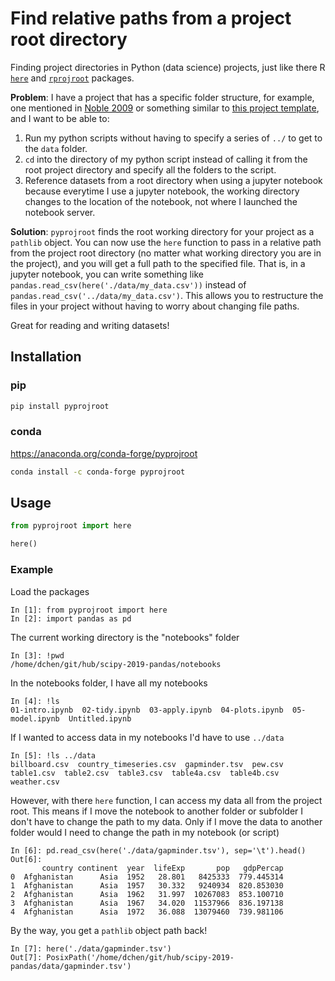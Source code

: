 # Find relative paths from a project root directory

Finding project directories in Python (data science) projects, just like there R [`here`][here] and [`rprojroot`][rprojroot] packages.

**Problem**: I have a project that has a specific folder structure,
for example, one mentioned in [Noble 2009][noble2009] or something similar to [this project template][project-template],
and I want to be able to:

1. Run my python scripts without having to specify a series of `../` to get to the `data` folder.
2. `cd` into the directory of my python script instead of calling it from the root project directory and specify all the folders to the script.
3. Reference datasets from a root directory when using a jupyter notebook because everytime I use a jupyter notebook,
  the working directory changes to the location of the notebook, not where I launched the notebook server.

**Solution**: `pyprojroot` finds the root working directory for your project as a `pathlib` object.
You can now use the `here` function to pass in a relative path from the project root directory
(no matter what working directory you are in the project),
and you will get a full path to the specified file.
That is, in a jupyter notebook,
you can write something like `pandas.read_csv(here('./data/my_data.csv'))`
instead of `pandas.read_csv('../data/my_data.csv')`.
This allows you to restructure the files in your project without having to worry about changing file paths.

Great for reading and writing datasets!

## Installation

### pip
```bash
pip install pyprojroot
```

### conda
https://anaconda.org/conda-forge/pyprojroot

```bash
conda install -c conda-forge pyprojroot 
```

## Usage

```python
from pyprojroot import here

here()
```

### Example

Load the packages
```
In [1]: from pyprojroot import here
In [2]: import pandas as pd
```

The current working directory is the "notebooks" folder
```
In [3]: !pwd
/home/dchen/git/hub/scipy-2019-pandas/notebooks
```

In the notebooks folder, I have all my notebooks
```
In [4]: !ls
01-intro.ipynb  02-tidy.ipynb  03-apply.ipynb  04-plots.ipynb  05-model.ipynb  Untitled.ipynb
```

If I wanted to access data in my notebooks I'd have to use `../data`
```
In [5]: !ls ../data
billboard.csv  country_timeseries.csv  gapminder.tsv  pew.csv  table1.csv  table2.csv  table3.csv  table4a.csv  table4b.csv  weather.csv
```

However, with there `here` function, I can access my data all from the project root.
This means if I move the notebook to another folder or subfolder I don't have to change the path to my data.
Only if I move the data to another folder would I need to change the path in my notebook (or script)
```
In [6]: pd.read_csv(here('./data/gapminder.tsv'), sep='\t').head()
Out[6]:
       country continent  year  lifeExp       pop   gdpPercap
0  Afghanistan      Asia  1952   28.801   8425333  779.445314
1  Afghanistan      Asia  1957   30.332   9240934  820.853030
2  Afghanistan      Asia  1962   31.997  10267083  853.100710
3  Afghanistan      Asia  1967   34.020  11537966  836.197138
4  Afghanistan      Asia  1972   36.088  13079460  739.981106
```

By the way, you get a `pathlib` object path back!
```
In [7]: here('./data/gapminder.tsv')
Out[7]: PosixPath('/home/dchen/git/hub/scipy-2019-pandas/data/gapminder.tsv')
```

[here]: https://github.com/r-lib/here
[rprojroot]: https://github.com/r-lib/rprojroot
[noble2009]: https://journals.plos.org/ploscompbiol/article?id=10.1371/journal.pcbi.1000424
[project-template]: https://chendaniely.github.io/sdal/2017/05/30/project_templates/
